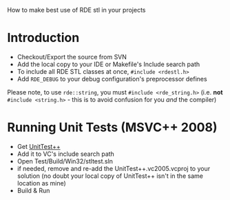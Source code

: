 How to make best use of RDE stl in your projects

# Introduction #
  * Checkout/Export the source from SVN
  * Add the local copy to your IDE or Makefile's Include search path
  * To include all RDE STL classes at once, `#include <rdestl.h>`
  * Add `RDE_DEBUG` to your debug configuration's preprocessor defines

Please note, to use `rde::string`, you must `#include <rde_string.h>`  (i.e. **not** `#include <string.h>` - this is to avoid confusion for you _and_ the compiler)

# Running Unit Tests (MSVC++ 2008) #
  * Get [UnitTest++](http://unittest-cpp.sourceforge.net)
  * Add it to VC's include search path
  * Open Test/Build/Win32/stltest.sln
  * if needed, remove and re-add the UnitTest++.vc2005.vcproj to your solution (no doubt your local copy of UnitTest++ isn't in the same location as mine)
  * Build & Run